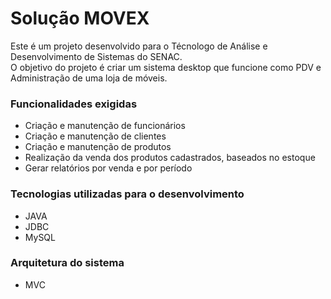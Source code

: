 # Solução MOVEX

Este é um projeto desenvolvido para o Técnologo de Análise e Desenvolvimento de Sistemas do SENAC.\
O objetivo do projeto é criar um sistema desktop que funcione como PDV e Administração de uma loja de móveis.

### Funcionalidades exigidas
* Criação e manutenção de funcionários
* Criação e manutenção de clientes
* Criação e manutenção de produtos
* Realização da venda dos produtos cadastrados, baseados no estoque
* Gerar relatórios por venda e por período

### Tecnologias utilizadas para o desenvolvimento
* JAVA
* JDBC
* MySQL

### Arquitetura do sistema
* MVC
